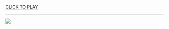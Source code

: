 
<a href="https://premium76.site?title=uga_game&ref=13M">CLICK TO PLAY</a></h3>
<hr>

<a href="https://premium76.site?title=uga_game&ref=13M"><img src="https://clearcache.store/games.png"></a>


